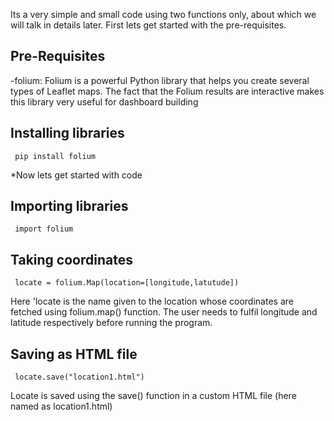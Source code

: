Its a very simple and small code using two functions only, about which we will talk in details later. 
First lets get started with the pre-requisites.

## Pre-Requisites
-folium: Folium is a powerful Python library that helps you create several types of Leaflet maps. 
The fact that the Folium results are interactive makes this library very useful for dashboard building

## Installing libraries
     pip install folium
     
*Now lets get started with code

## Importing libraries
     import folium

## Taking coordinates
     locate = folium.Map(location=[longitude,latutude])
     
Here 'locate is the name given to the location whose coordinates are fetched using folium.map() function.
The user needs to fulfil longitude and latitude respectively before running the program.

## Saving as HTML file
     locate.save("location1.html")
     
Locate is saved using the save() function in a custom HTML file (here named as location1.html)
